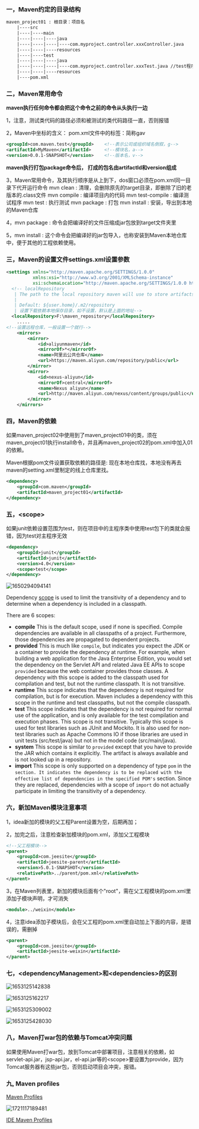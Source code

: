 ### 一，Maven约定的目录结构

```txt
maven_project01 : 根目录：项目名
	|----src
	|----|----main
	|----|----|----java
	|----|----|----|----com.myproject.controller.xxxController.java
	|----|----|----resources
	|----|----test
	|----|----|----java
	|----|----|----|----com.myproject.controller.xxxTest.java //test程序路径必须的被测程序相同
	|----|----|----resources
	|----pom.xml
```



### 二，Maven常用命令

**maven执行任何命令都会把这个命令之前的命令从头执行一边**

1，注意，测试类代码的路径必须和被测试的类代码路径一直，否则报错

2，Maven中坐标的含义：
   pom.xml文件中的标签：简称gav

```xml
<groupId>com.maven.test</groupId>    <!--表示公司或组织域名倒叙，g-->
<artifactId>MyMaven</artifactId>     <!--模块名，a-->
<version>0.0.1-SNAPSHOT</version>    <!--版本名，v-->

```
**maven执行打包package命令后， 打成的包名由artifactId和version组成**

3，Maven常用命令，及其执行顺序是从上到下，dos窗口必须在pom.xml同一目录下代开运行命令
    mvn clean : 清理，会删除原先的target目录，即删除了旧的老版本的.class文件
    mvn compile : 编译项目内的代码
    mvn test-compile : 编译测试程序
    mvn test : 执行测试
    mvn package : 打包
    mvn install : 安装，导出到本地的Maven仓库

4，mvn package : 命令会把编译好的文件压缩成jar包放到target文件夹里

5，mvn install : 这个命令会把编译好的jar包导入，也称安装到Maven本地仓库中，便于其他的工程依赖使用。

### 三，Maven的设置文件settings.xml设置参数

```xml
<settings xmlns="http://maven.apache.org/SETTINGS/1.0.0"
          xmlns:xsi="http://www.w3.org/2001/XMLSchema-instance"
          xsi:schemaLocation="http://maven.apache.org/SETTINGS/1.0.0 http://maven.apache.org/xsd/settings-1.0.0.xsd">
  <!-- localRepository
   | The path to the local repository maven will use to store artifacts.
   |
   | Default: ${user.home}/.m2/repository 
   | 设置下载依赖本地保存目录，如不设置，默认是上面的地址-->
  <localRepository>F:\maven_repository</localRepository>  
    .....
<!--设置远程仓库，一般设置一个就行-->    
    <mirrors>
        <mirror>
            <id>aliyunmaven</id>
            <mirrorOf>*</mirrorOf>
            <name>阿里云公共仓库</name>
            <url>https://maven.aliyun.com/repository/public</url>
        </mirror>
        <mirror>
            <id>nexus-aliyun</id>
            <mirrorOf>central</mirrorOf>
            <name>Nexus aliyun</name>
            <url>http://maven.aliyun.com/nexus/content/groups/public</url> 
        </mirror>	
    </mirrors>
```

### 四，Maven的依赖

如果maven_project02中使用到了maven_project01中的类，须在maven_project01执行install命令，并且再maven_project02的pom.xml中加入01的依赖。

Maven根据pom文件设置获取依赖的路径是: 现在本地仓库找，本地没有再去maven的setting.xml里制定的线上仓库里找。

```xml
<dependency>
    <groupId>com.maven</groupId>
    <artifactId>maven_project01</artifactId>  
</dependency>
```

### 五，\<scope\>

如果junit依赖设置范围为test，则在项目中的主程序类中使用test包下的类就会报错，因为test对主程序无效

```xml
<dependency>
    <groupId>junit</groupId>
    <artifactId>junit</artifactId>
    <version>4.0</version>
    <scope>test</scope>
</dependency>
```

![1650294094141](note-images/1650294094141.png)

Dependency [scope](https://maven.apache.org/guides/introduction/introduction-to-dependency-mechanism.html) is used to limit the transitivity of a dependency and to determine when a dependency is included in a classpath.  

There are 6 scopes:  

- **compile**
  This is the default scope, used if none is specified. Compile dependencies are available in all classpaths of a project. Furthermore, those dependencies are propagated to dependent projects.
- **provided**
  This is much like `compile`, but indicates you expect the JDK or a container to provide the dependency at runtime. For example, when building a web application for the Java Enterprise Edition, you would set the dependency on the Servlet API and related Java EE APIs to scope `provided` because the web container provides those classes. A dependency with this scope is added to the classpath used for compilation and test, but not the runtime classpath. It is not transitive.
- **runtime**
  This scope indicates that the dependency is not required for compilation, but is for execution. Maven includes a dependency with this scope in the runtime and test classpaths, but not the compile classpath.
- **test**
  This scope indicates that the dependency is not required for normal use of the application, and is only available for the test compilation and execution phases. This scope is not transitive. Typically this scope is used for test libraries such as JUnit and Mockito. It is also used for non-test libraries such as Apache Commons IO if those libraries are used in unit tests (src/test/java) but not in the model code (src/main/java).
- **system**
  This scope is similar to `provided` except that you have to provide the JAR which contains it explicitly. The artifact is always available and is not looked up in a repository.
- **import**
  This scope is only supported on a dependency of type `pom` in the `` section. It indicates the dependency is to be replaced with the effective list of dependencies in the specified POM's `` section. Since they are replaced, dependencies with a scope of `import` do not actually participate in limiting the transitivity of a dependency.





### 六，新加Maven模块注意事项

1，idea新加的模块的父工程Parent设置为空，后期再加；

2，加完之后，注意检查新加模块的pom.xml，添加父工程模块

```xml
<!--父工程模块-->
<parent>
    <groupId>com.jeesite</groupId>
    <artifactId>jeesite-parent</artifactId>
    <version>5.0.1-SNAPSHOT</version>
    <relativePath>../parent/pom.xml</relativePath>
</parent>
```

3，在Maven列表里，新加的模块后面有个"root"，需在父工程模块的pom.xml里添加子模块声明，才可消失

```xml
<module>../weixin</module>
```

4，注意idea添加子模块后，会在父工程的pom.xml里自动加上下面的内容，是错误的，需删掉

```xml
<parent>
    <groupId>com.jeesite</groupId>
    <artifactId>jeesite-weixin</artifactId>
</parent>
```

### 七，\<dependencyManagement>和\<dependencies>的区别

![1653125142838](note-images/1653125142838.png)

![1653125162217](note-images/1653125162217.png)

![1653125309002](note-images/1653125309002.png)

![1653125428030](note-images/1653125428030.png)

### 八，Maven打war包的依赖与Tomcat冲突问题

如果使用Maven打war包，放到Tomcat中部署项目，注意相关的依赖，如servlet-api.jar，jsp-api.jar，el-api.jar等的\<scope\>要设置为provide，因为Tomcat服务器有这些jar包，否则启动项目会冲突，报错。

### 九, Maven profiles

[Maven Profiles](https://maven.apache.org/guides/introduction/introduction-to-profiles.html#What_are_the_different_types_of_profile.3F_Where_is_each_defined.3F)

![1721117189481](note-images/1721117189481.png)

[IDE Maven Profiles](https://www.jetbrains.com/help/idea/work-with-maven-profiles.html#declare_maven_profiles)

